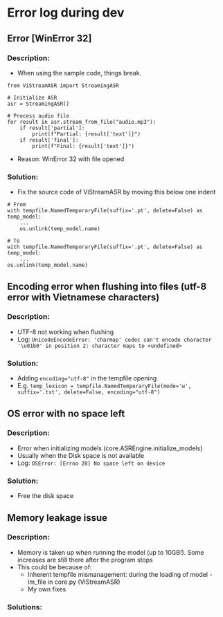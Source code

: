 # Error log during dev

## Error [WinError 32]
### Description:
- When using the sample code, things break.
```
from ViStreamASR import StreamingASR

# Initialize ASR
asr = StreamingASR()

# Process audio file
for result in asr.stream_from_file("audio.mp3"):
    if result['partial']:
        print(f"Partial: {result['text']}")
    if result['final']:
        print(f"Final: {result['text']}")
```
- Reason: WinError 32 with file opened
### Solution:
- Fix the source code of ViStreamASR by moving this below one indent
```
# From
with tempfile.NamedTemporaryFile(suffix='.pt', delete=False) as temp_model:
    ...
    os.unlink(temp_model.name)

# To
with tempfile.NamedTemporaryFile(suffix='.pt', delete=False) as temp_model:
    ...
os.unlink(temp_model.name)
```

## Encoding error when flushing into files (utf-8 error with Vietnamese characters)
### Description:
- UTF-8 not working when flushing
- Log: ```UnicodeEncodeError: 'charmap' codec can't encode character '\u01b0' in position 2: character maps to <undefined>```
### Solution:
- Adding ```encoding="utf-8"``` in the tempfile opening
- E.g. ```temp_lexicon = tempfile.NamedTemporaryFile(mode='w', suffix='.txt', delete=False, encoding="utf-8")```

## OS error with no space left
### Description:
- Error when initializing models (core.ASREngine.initialize_models)
- Usually when the Disk space is not available
- Log: ```OSError: [Errno 28] No space left on device```
### Solution:
- Free the disk space

## Memory leakage issue
### Description:
- Memory is taken up when running the model (up to 10GB!). Some increases are still there after the program stops
- This could be because of:
    + Inherent tempfile mismanagement: during the loading of model - lm_file in core.py (ViStreamASR)
    + My own fixes
### Solutions: